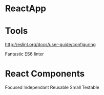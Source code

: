# ReactApp

# Tools

http://eslint.org/docs/user-guide/configuring

Fantastic ES6 linter

# React Components

  Focused
  Independant
  Reusable
  Small
  Testable

